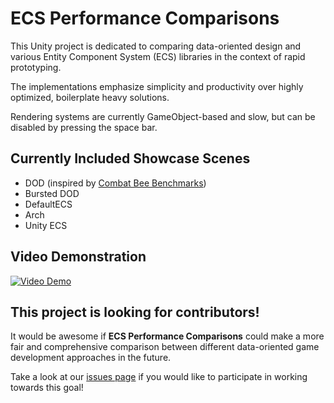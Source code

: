 # ECS Performance Comparisons

This Unity project is dedicated to comparing data-oriented design and various Entity Component System (ECS) libraries in the context of rapid prototyping.

The implementations emphasize simplicity and productivity over highly optimized, boilerplate heavy solutions.

Rendering systems are currently GameObject-based and slow, but can be disabled by pressing the space bar.

## Currently Included Showcase Scenes

- DOD (inspired by [Combat Bee Benchmarks](https://github.com/maskrosen/combat-bees-benchmarks))
- Bursted DOD
- DefaultECS
- Arch
- Unity ECS

## Video Demonstration

[![Video Demo](https://img.youtube.com/vi/rrW4-jHXLG0/0.jpg)](https://www.youtube.com/watch?v=rrW4-jHXLG0)

## This project is looking for contributors!

It would be awesome if **ECS Performance Comparisons** could make a more fair and comprehensive comparison between different data-oriented game development approaches in the future.

Take a look at our [issues page](https://github.com/seannowotny/EcsPerformanceComparisons/issues) if you would like to participate in working towards this goal!
